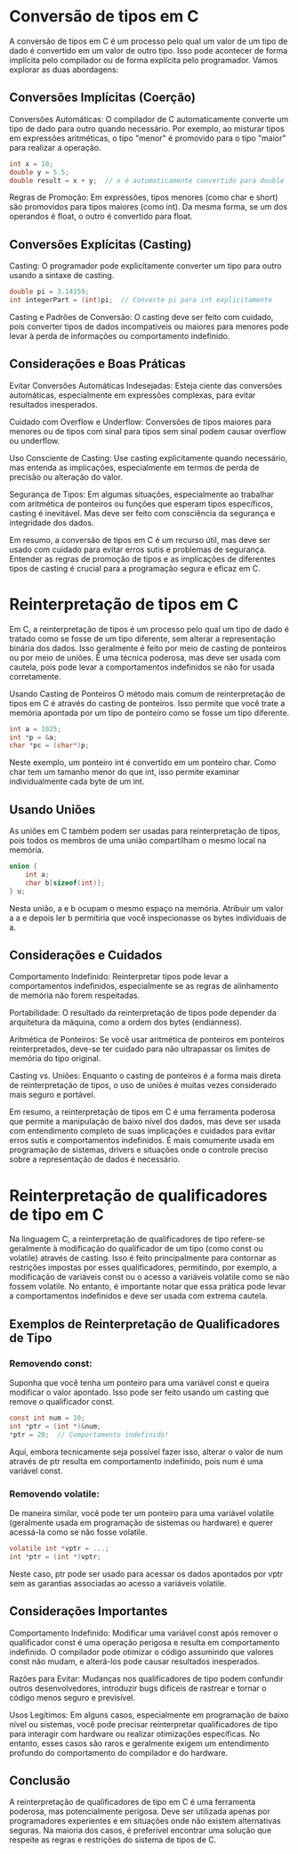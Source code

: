 # Conversão de tipos em C

A conversão de tipos em C é um processo pelo qual um valor de um tipo de dado é convertido em um valor de outro tipo. Isso pode acontecer de forma implícita pelo compilador ou de forma explícita pelo programador. Vamos explorar as duas abordagens:

## Conversões Implícitas (Coerção)
Conversões Automáticas: O compilador de C automaticamente converte um tipo de dado para outro quando necessário. Por exemplo, ao misturar tipos em expressões aritméticas, o tipo "menor" é promovido para o tipo "maior" para realizar a operação.

```c
int x = 10;
double y = 5.5;
double result = x + y;  // x é automaticamente convertido para double
```

Regras de Promoção: Em expressões, tipos menores (como char e short) são promovidos para tipos maiores (como int). Da mesma forma, se um dos operandos é float, o outro é convertido para float.

## Conversões Explícitas (Casting)
Casting: O programador pode explicitamente converter um tipo para outro usando a sintaxe de casting.

```c
double pi = 3.14159;
int integerPart = (int)pi;  // Converte pi para int explicitamente
```

Casting e Padrões de Conversão: O casting deve ser feito com cuidado, pois converter tipos de dados incompatíveis ou maiores para menores pode levar à perda de informações ou comportamento indefinido.

## Considerações e Boas Práticas
Evitar Conversões Automáticas Indesejadas: Esteja ciente das conversões automáticas, especialmente em expressões complexas, para evitar resultados inesperados.

Cuidado com Overflow e Underflow: Conversões de tipos maiores para menores ou de tipos com sinal para tipos sem sinal podem causar overflow ou underflow.

Uso Consciente de Casting: Use casting explicitamente quando necessário, mas entenda as implicações, especialmente em termos de perda de precisão ou alteração do valor.

Segurança de Tipos: Em algumas situações, especialmente ao trabalhar com aritmética de ponteiros ou funções que esperam tipos específicos, casting é inevitável. Mas deve ser feito com consciência da segurança e integridade dos dados.

Em resumo, a conversão de tipos em C é um recurso útil, mas deve ser usado com cuidado para evitar erros sutis e problemas de segurança. Entender as regras de promoção de tipos e as implicações de diferentes tipos de casting é crucial para a programação segura e eficaz em C.

# Reinterpretação de tipos em C

Em C, a reinterpretação de tipos é um processo pelo qual um tipo de dado é tratado como se fosse de um tipo diferente, sem alterar a representação binária dos dados. Isso geralmente é feito por meio de casting de ponteiros ou por meio de uniões. É uma técnica poderosa, mas deve ser usada com cautela, pois pode levar a comportamentos indefinidos se não for usada corretamente.

Usando Casting de Ponteiros
O método mais comum de reinterpretação de tipos em C é através do casting de ponteiros. Isso permite que você trate a memória apontada por um tipo de ponteiro como se fosse um tipo diferente.

```c
int a = 1025;
int *p = &a;
char *pc = (char*)p;
```

Neste exemplo, um ponteiro int é convertido em um ponteiro char. Como char tem um tamanho menor do que int, isso permite examinar individualmente cada byte de um int.

## Usando Uniões
As uniões em C também podem ser usadas para reinterpretação de tipos, pois todos os membros de uma união compartilham o mesmo local na memória.

```c
union {
    int a;
    char b[sizeof(int)];
} u;
```

Nesta união, a e b ocupam o mesmo espaço na memória. Atribuir um valor a a e depois ler b permitiria que você inspecionasse os bytes individuais de a.

## Considerações e Cuidados
Comportamento Indefinido: Reinterpretar tipos pode levar a comportamentos indefinidos, especialmente se as regras de alinhamento de memória não forem respeitadas.

Portabilidade: O resultado da reinterpretação de tipos pode depender da arquitetura da máquina, como a ordem dos bytes (endianness).

Aritmética de Ponteiros: Se você usar aritmética de ponteiros em ponteiros reinterpretados, deve-se ter cuidado para não ultrapassar os limites de memória do tipo original.

Casting vs. Uniões: Enquanto o casting de ponteiros é a forma mais direta de reinterpretação de tipos, o uso de uniões é muitas vezes considerado mais seguro e portável.

Em resumo, a reinterpretação de tipos em C é uma ferramenta poderosa que permite a manipulação de baixo nível dos dados, mas deve ser usada com entendimento completo de suas implicações e cuidados para evitar erros sutis e comportamentos indefinidos. É mais comumente usada em programação de sistemas, drivers e situações onde o controle preciso sobre a representação de dados é necessário.

# Reinterpretação de qualificadores de tipo em C

Na linguagem C, a reinterpretação de qualificadores de tipo refere-se geralmente à modificação do qualificador de um tipo (como const ou volatile) através de casting. Isso é feito principalmente para contornar as restrições impostas por esses qualificadores, permitindo, por exemplo, a modificação de variáveis const ou o acesso a variáveis volatile como se não fossem volatile. No entanto, é importante notar que essa prática pode levar a comportamentos indefinidos e deve ser usada com extrema cautela.

## Exemplos de Reinterpretação de Qualificadores de Tipo

### Removendo const:

Suponha que você tenha um ponteiro para uma variável const e queira modificar o valor apontado. Isso pode ser feito usando um casting que remove o qualificador const.

```c
const int num = 10;
int *ptr = (int *)&num;
*ptr = 20;  // Comportamento indefinido!
```

Aqui, embora tecnicamente seja possível fazer isso, alterar o valor de num através de ptr resulta em comportamento indefinido, pois num é uma variável const.

### Removendo volatile:

De maneira similar, você pode ter um ponteiro para uma variável volatile (geralmente usada em programação de sistemas ou hardware) e querer acessá-la como se não fosse volatile.

```c
volatile int *vptr = ...;
int *ptr = (int *)vptr;
```

Neste caso, ptr pode ser usado para acessar os dados apontados por vptr sem as garantias associadas ao acesso a variáveis volatile.

## Considerações Importantes

Comportamento Indefinido: Modificar uma variável const após remover o qualificador const é uma operação perigosa e resulta em comportamento indefinido. O compilador pode otimizar o código assumindo que valores const não mudam, e alterá-los pode causar resultados inesperados.

Razões para Evitar: Mudanças nos qualificadores de tipo podem confundir outros desenvolvedores, introduzir bugs difíceis de rastrear e tornar o código menos seguro e previsível.

Usos Legítimos: Em alguns casos, especialmente em programação de baixo nível ou sistemas, você pode precisar reinterpretar qualificadores de tipo para interagir com hardware ou realizar otimizações específicas. No entanto, esses casos são raros e geralmente exigem um entendimento profundo do comportamento do compilador e do hardware.

## Conclusão

A reinterpretação de qualificadores de tipo em C é uma ferramenta poderosa, mas potencialmente perigosa. Deve ser utilizada apenas por programadores experientes e em situações onde não existem alternativas seguras. Na maioria dos casos, é preferível encontrar uma solução que respeite as regras e restrições do sistema de tipos de C.
